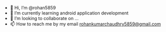 - 👋 Hi, I’m @rohan5859
- 🌱 I’m currently learning android application development 
- 💞️ I’m looking to collaborate on ...
- 📫 How to reach me by my email rohankumarchaudhry5859@gmail.com

<!---
rohan5859/rohan5859 is a ✨ special ✨ repository because its `README.md` (this file) appears on your GitHub profile.
You can click the Preview link to take a look at your changes.
--->
